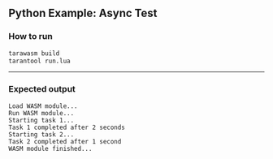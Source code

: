 ## Python Example: Async Test

### How to run

```bash
tarawasm build
tarantool run.lua
```

---

### Expected output

```
Load WASM module...
Run WASM module...
Starting task 1...
Task 1 completed after 2 seconds
Starting task 2...
Task 2 completed after 1 second
WASM module finished...
```
